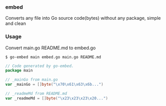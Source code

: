 ### embed

Converts any file into Go source code(bytes) without any package, simple and clean


### Usage

Convert main.go README.md to embed.go

    $ go-embed main embed.go main.go README.md

```go
// Code generated by go-embed.
package main

// _mainGo from main.go
var _mainGo = []byte("\x70\x61\x63\x6b...")

// _readmeMd from README.md
var _readmeMd = []byte("\x23\x23\x23\x20...")
```